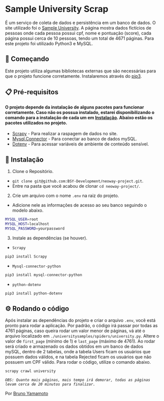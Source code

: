 # Sample University Scrap
É um serviço de coleta de dados e persistência em um banco de dados. O site utilizado foi o [Sample University](https://sample-university-site.herokuapp.com/approvals/1). A página mostra dados fictícios de pessoas onde cada pessoa possui cpf, nome e pontuação (score), cada página possui cerca de 10 pessoas, tendo um total de 4671 páginas. Para este projeto foi utilizado Python3 e MySQL.

## :rocket: Começando
Este projeto utiliza algumas bibliotecas externas que são necessárias para que o projeto funcione corretamente. Instalaremos através do [pip3](https://pip.pypa.io/en/stable/getting-started/).

## :clipboard: Pré-requisitos
#### O projeto depende da instalação de alguns pacotes para funcionar corretamente. Caso não os possua instalado, estarei disponibilizando o comando para a instalação de cada um em [Instalação](#wrench-instala%C3%A7%C3%A3o). Abaixo estão os pacotes utilizados no projeto.


- [Scrapy](https://pypi.org/project/Scrapy/) - Para realizar a raspagem de dados no site.
- [Mysql.Connector](https://pypi.org/project/mysql-connector-python/) - Para conectar ao banco de dados mySQL.
- [Dotenv](https://pypi.org/project/python-dotenv/) - Para acessar variáveis de ambiente de conteúdo sensível.


## :wrench: Instalação
1. Clone o Repositório.
  - `git clone git@github.com:BSY-Development/neoway-project.git`.
  - Entre na pasta que você acabou de clonar `cd neoway-project/`.
2. Crie um arquivo com o nome `.env` na raiz do projeto.
  - Adicione nele as informações de acesso ao seu banco seguindo o modelo abaixo.
  ```sh
  MYSQL_USER=root
  MYSQL_HOST=localhost
  MYSQL_PASSWORD=yourpassword
  ```
3. Instale as dependências (se houver).
- `Scrapy`
```sh
pip3 install Scrapy
```
- `Mysql-connector-python`
```sh
pip3 install mysql-connector-python
```
- `python-dotenv`
```sh
pip3 install python-dotenv
```
## :gear: Rodando o código
Após instalar as dependências do projeto e criar o arquivo `.env`, você está pronto para rodar a aplicação. Por padrão, o código irá passar por todas as 4761 páginas, caso queira rodar um valor menor de páginas, vá até o arquivo localizado em `./universitysamples/spiders/university.py`. Altere o valor de `first_page` (mínimo de 1) e `last_page` (máximo de 4761). Ao rodar será criado e armazenado os dados obtidos em um banco de dados mySQL, dentro de 2 tabelas, onde a tabela Users ficam os usuários que possuem dados válidos, e na tabela Rejected ficam os usuários que não possuem um CPF válido. Para rodar o código, utilize o comando abaixo. 
```sh
scrapy crawl university
```
_`OBS: Quanto mais páginas, mais tempo irá demorar, todas as páginas levam cerca de 20 minutos para finalizar.`_


Por [Bruno Yamamoto](https://www.brunoy.dev/)
